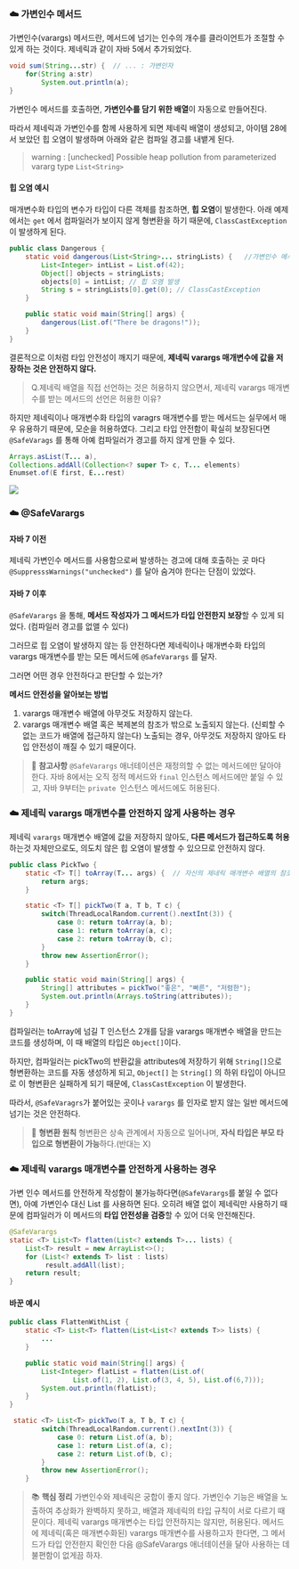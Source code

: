 ### ☁️ 가변인수 메서드
가변인수(varargs) 메서드란, 메서드에 넘기는 인수의 개수를 클라이언트가 조절할 수 있게 하는 것이다. 제네릭과 같이 자바 5에서 추가되었다.

```java
void sum(String...str) {  // ... : 가변인자
	for(String a:str)
    	System.out.println(a);
}
```

가변인수 메서드를 호출하면, **가변인수를 담기 위한 배열**이 자동으로 만들어진다. 

따라서 제네릭과 가변인수를 함께 사용하게 되면 제네릭 배열이 생성되고, 아이템 28에서 보았던 힙 오염이 발생하며 아래와 같은 컴파일 경고를 내뱉게 된다.

> warning : [unchecked] Possible heap pollution from
parameterized vararg type `List<String>`

#### 힙 오염 예시

매개변수화 타입의 변수가 타입이 다른 객체를 참조하면, **힙 오염**이 발생한다. 아래 예제에서는 `get` 에서 컴파일러가 보이지 않게 형변환을 하기 때문에, `ClassCastException` 이 발생하게 된다.

```java
public class Dangerous {
    static void dangerous(List<String>... stringLists) {   //가변인수 메서드
        List<Integer> intList = List.of(42);
        Object[] objects = stringLists;
        objects[0] = intList; // 힙 오염 발생
        String s = stringLists[0].get(0); // ClassCastException
    }

    public static void main(String[] args) {
        dangerous(List.of("There be dragons!"));
    }
}
```

결론적으로 이처럼 타입 안전성이 깨지기 때문에, **제네릭 varargs 매개변수에 값을 저장하는 것은 안전하지 않다.**

> Q.제네릭 배열을 직접 선언하는 것은 허용하지 않으면서, 제네릭 varargs 매개변수를 받는 메서드의 선언은 허용한 이유?

하지만 제네릭이나 매개변수화 타입의 varagrs 매개변수를 받는 메서드는 실무에서 매우 유용하기 때문에, 모순을 허용하였다. 그리고 타입 안전함이 확실히 보장된다면 `@SafeVarags` 를 통해 아예 컴파일러가 경고를 하지 않게 만들 수 있다. 
```java
Arrays.asList(T... a),
Collections.addAll(Collection<? super T> c, T... elements)
Enumset.of(E first, E...rest)
```

![](https://velog.velcdn.com/images/semi-cloud/post/dc94a765-48bf-4c67-aac3-14fbfd39a999/image.png)


### ☁️ @SafeVarargs

#### 자바 7 이전

제네릭 가변인수 메서드를 사용함으로써 발생하는 경고에 대해 호출하는 곳 마다`@SuppresssWarnings("unchecked")` 를 달아 숨겨야 한다는 단점이 있었다.
#### 자바 7 이후
 `@SafeVarargs` 을 통해, **메서드 작성자가 그 메서드가 타입 안전한지 보장**할 수 있게 되었다. (컴파일러 경고를 없앨 수 있다)
 
그러므로 힙 오염이 발생하지 않는 등 안전하다면 제네릭이나 매개변수화 타입의 varargs 매개변수를 받는 모든 메서드에 `@SafeVarargs` 를 달자.

그러면 어떤 경우 안전하다고 판단할 수 있는가?

**메서드 안전성을 알아보는 방법**

1. varargs 매개변수 배열에 아무것도 저장하지 않는다.
2. varargs 매개변수 배열 혹은 복제본의 참조가 밖으로 노출되지 않는다. (신뢰할 수 없는 코드가 배열에 접근하지 않는다) 노출되는 경우,  아무것도 저장하지 않아도 타입 안전성이 깨질 수 있기 때문이다.


> 🔖 **참고사항**
`@SafeVarargs` 애너테이션은 재정의할 수 없는 메서드에만 달아야 한다. 자바 8에서는 오직 정적 메서드와 `final` 인스턴스 메서드에만 붙일 수 있고, 자바 9부터는 `private `인스턴스 메서드에도 허용된다.

### ☁️ 제네릭 varargs 매개변수를 안전하지 않게 사용하는 경우

제네릭 `varargs` 매개변수 배열에 값을 저장하지 않아도,  **다른 메서드가 접근하도록 허용**하는것 자체만으로도, 의도치 않은 힙 오염이 발생할 수 있으므로 안전하지 않다. 

```java
public class PickTwo {
    static <T> T[] toArray(T... args) {  // 자신의 제네릭 매개변수 배열의 참조를 노출
        return args;
    }

    static <T> T[] pickTwo(T a, T b, T c) {
        switch(ThreadLocalRandom.current().nextInt(3)) {
            case 0: return toArray(a, b);
            case 1: return toArray(a, c);
            case 2: return toArray(b, c);
        }
        throw new AssertionError(); 
    }

    public static void main(String[] args) { 
        String[] attributes = pickTwo("좋은", "빠른", "저렴한");
        System.out.println(Arrays.toString(attributes));
    }
}
```
컴파일러는 toArray에 넘길 T 인스턴스 2개를 담을 varargs 매개변수 배열을 만드는 코드를 생성하며, 이 때 배열의 타입은 `Object[]`이다.

하지만, 컴파일러는 pickTwo의 반환값을 attributes에 저장하기 위해 `String[]`으로 형변환하는 코드를 자동 생성하게 되고, `Object[]` 는 `String[]` 의 하위 타입이 아니므로 이 형변환은 실패하게 되기 때문에, `ClassCastException` 이 발생한다.

따라서, `@SafeVaragrs`가 붙어있는 곳이나 `varargs` 를 인자로 받지 않는 일반 메서드에 넘기는 것은 안전하다.

> 🔖 **형변환 원칙**
형변환은 상속 관계에서 자동으로 일어나며, **자식 타입은 부모 타입으로 형변환이 가능**하다.(반대는 X)

### ☁️ 제네릭 varargs 매개변수를 안전하게 사용하는 경우

가변 인수 메서드를 안전하게 작성함이 불가능하다면(`@SafeVarargs`를 붙일 수 없다면), 아예 가변인수 대신 List 를 사용하면 된다. 오히려 배열 없이 제네릭만 사용하기 때문에 컴파일러가 이 메서드의 **타입 안전성을 검증**할 수 있어 더욱 안전해진다.

```java
@SafeVarargs   
static <T> List<T> flatten(List<? extends T>... lists) {
    List<T> result = new ArrayList<>();
    for (List<? extends T> list : lists)
         result.addAll(list);
    return result;
}
```
#### 바꾼 예시
```java
public class FlattenWithList {
    static <T> List<T> flatten(List<List<? extends T>> lists) {
    	...
    }

    public static void main(String[] args) {
        List<Integer> flatList = flatten(List.of(
                List.of(1, 2), List.of(3, 4, 5), List.of(6,7)));
        System.out.println(flatList);
    }
}
```

```java
 static <T> List<T> pickTwo(T a, T b, T c) {
        switch(ThreadLocalRandom.current().nextInt(3)) {
            case 0: return List.of(a, b);
            case 1: return List.of(a, c);
            case 2: return List.of(b, c);
        }
        throw new AssertionError(); 
    }
```

> 📚 **핵심 정리**
가변인수와 제네릭은 궁합이 좋지 않다. 가변인수 기능은 배열을 노출하여 추상화가 완벽하지 못하고, 배열과 제네릭의 타입 규칙이 서로 다르기 때문이다. 제네릭 varargs 매개변수는 타입 안전하지는 않지만, 허용된다. 메서드에 제네릭(혹은 매개변수화된) varargs 매개변수를 사용하고자 한다면, 그 메서드가 타입 안전한지 확인한 다음 @SafeVarargs 애너테이션을 달아 사용하는 데 불편함이 없게끔 하자.
